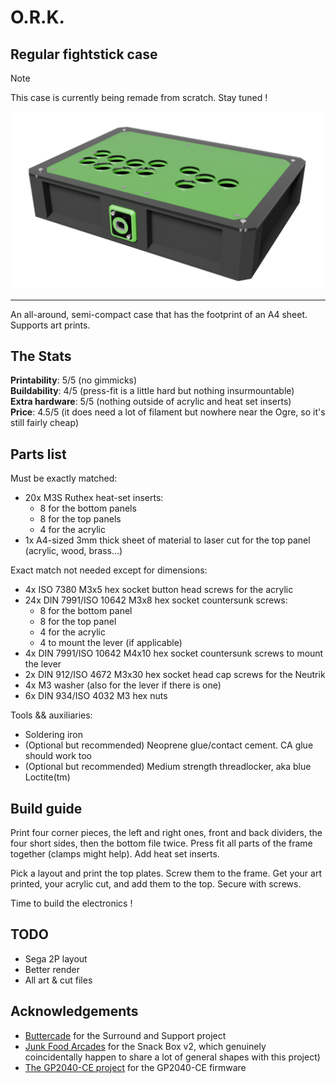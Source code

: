 # O.R.K.
## Regular fightstick case

> [!NOTE]
> This case is currently being remade from scratch. Stay tuned !

![Waaaaagh !](../img/ork.png)

---

An all-around, semi-compact case that has the footprint of an A4 sheet. Supports art prints.

## The Stats

**Printability**: 5/5 (no gimmicks)  
**Buildability**: 4/5 (press-fit is a little hard but nothing insurmountable)  
**Extra hardware**: 5/5 (nothing outside of acrylic and heat set inserts)  
**Price**: 4.5/5 (it does need a lot of filament but nowhere near the Ogre, so it's still fairly cheap)

## Parts list

Must be exactly matched:

- 20x M3S Ruthex heat-set inserts:
    - 8 for the bottom panels
    - 8 for the top panels
    - 4 for the acrylic
- 1x A4-sized 3mm thick sheet of material to laser cut for the top panel (acrylic, wood, brass...)

Exact match not needed except for dimensions:

- 4x ISO 7380 M3x5 hex socket button head screws for the acrylic
- 24x DIN 7991/ISO 10642 M3x8 hex socket countersunk screws:
    - 8 for the bottom panel
    - 8 for the top panel
    - 4 for the acrylic
    - 4 to mount the lever (if applicable)
- 4x DIN 7991/ISO 10642 M4x10 hex socket countersunk screws to mount the lever
- 2x DIN 912/ISO 4672 M3x30 hex socket head cap screws for the Neutrik
- 4x M3 washer (also for the lever if there is one)
- 6x DIN 934/ISO 4032 M3 hex nuts

Tools && auxiliaries:

- Soldering iron
- (Optional but recommended) Neoprene glue/contact cement. CA glue should work too
- (Optional but recommended) Medium strength threadlocker, aka blue Loctite(tm)

## Build guide

Print four corner pieces, the left and right ones, front and back dividers, the four short sides, then the bottom file twice. Press fit all parts of the frame together (clamps might help). Add heat set inserts.

Pick a layout and print the top plates. Screw them to the frame. Get your art printed, your acrylic cut, and add them to the top. Secure with screws.

Time to build the electronics !

## TODO

- Sega 2P layout
- Better render
- All art & cut files

## Acknowledgements

- [Buttercade](https://www.etsy.com/shop/BUTTERCADE) for the Surround and Support project
- [Junk Food Arcades](https://junkfoodarcades.com) for the Snack Box v2, which genuinely coincidentally happen to share a lot of general shapes with this project)
- [The GP2040-CE project](https://gp2040-ce.info) for the GP2040-CE firmware
